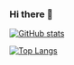 ### Hi there 👋

[![GitHub stats](https://github-readme-stats.vercel.app/api?username=t-bre&count_private=true&show_icons=true&hide=stars)](https://github.com/anuraghazra/github-readme-stats)

[![Top Langs](https://github-readme-stats.vercel.app/api/top-langs/?username=t-bre)](https://github.com/anuraghazra/github-readme-stats)
